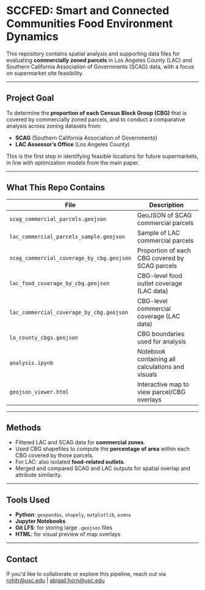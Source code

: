 # SCCFED: Smart and Connected Communities Food Environment Dynamics

This repository contains spatial analysis and supporting data files for evaluating **commercially zoned parcels** in Los Angeles County (LAC) and Southern California Association of Governments (SCAG) data, with a focus on supermarket site feasibility.
 
---

## Project Goal

To determine the **proportion of each Census Block Group (CBG)** that is covered by commercially zoned parcels, and to conduct a comparative analysis across zoning datasets from:

-  **SCAG** (Southern California Association of Governments)
-  **LAC Assessor’s Office** (Los Angeles County)

This is the first step in identifying feasible locations for future supermarkets, in line with optimization models from the main paper.

---

## What This Repo Contains

| File | Description |
|------|-------------|
| `scag_commercial_parcels.geojson` | GeoJSON of SCAG commercial parcels |
| `lac_commercial_parcels_sample.geojson` | Sample of LAC commercial parcels |
| `scag_commercial_coverage_by_cbg.geojson` | Proportion of each CBG covered by SCAG parcels |
| `lac_food_coverage_by_cbg.geojson` | CBG-level food outlet coverage (LAC data) |
| `lac_commercial_coverage_by_cbg.geojson` | CBG-level commercial coverage (LAC data) |
| `la_county_cbgs.geojson` | CBG boundaries used for analysis |
| `analysis.ipynb` | Notebook containing all calculations and visuals |
| `geojson_viewer.html` | Interactive map to view parcel/CBG overlays |

---

## Methods

- Filtered LAC and SCAG data for **commercial zones**.
- Used CBG shapefiles to compute the **percentage of area** within each CBG covered by those parcels.
- For LAC: also isolated **food-related outlets**.
- Merged and compared SCAG and LAC outputs for spatial overlap and attribute similarity.

---

## Tools Used

- **Python**: `geopandas`, `shapely`, `matplotlib`, `osmnx`
- **Jupyter Notebooks**
- **Git LFS**: for storing large `.geojson` files
- **HTML**: for visual preview of map overlays

---

## Contact
If you'd like to collaborate or explore this pipeline, reach out via [rohitr@usc.edu](mailto:rohitr@usc.edu) | [abigail.horn@usc.edu](mailto:abigail.horn@usc.edu)
